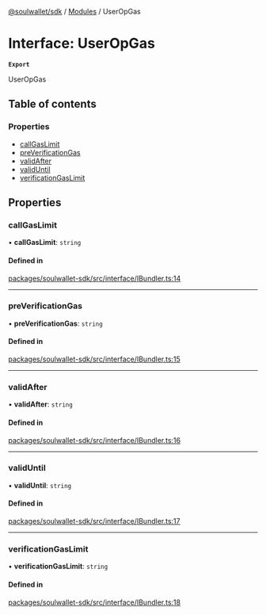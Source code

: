 [@soulwallet/sdk](../README.md) / [Modules](../modules.md) / UserOpGas

# Interface: UserOpGas

**`Export`**

UserOpGas

## Table of contents

### Properties

- [callGasLimit](UserOpGas.md#callgaslimit)
- [preVerificationGas](UserOpGas.md#preverificationgas)
- [validAfter](UserOpGas.md#validafter)
- [validUntil](UserOpGas.md#validuntil)
- [verificationGasLimit](UserOpGas.md#verificationgaslimit)

## Properties

### callGasLimit

• **callGasLimit**: `string`

#### Defined in

[packages/soulwallet-sdk/src/interface/IBundler.ts:14](https://github.com/SoulWallet/soulwalletlib/blob/2de4184/packages/soulwallet-sdk/src/interface/IBundler.ts#L14)

___

### preVerificationGas

• **preVerificationGas**: `string`

#### Defined in

[packages/soulwallet-sdk/src/interface/IBundler.ts:15](https://github.com/SoulWallet/soulwalletlib/blob/2de4184/packages/soulwallet-sdk/src/interface/IBundler.ts#L15)

___

### validAfter

• **validAfter**: `string`

#### Defined in

[packages/soulwallet-sdk/src/interface/IBundler.ts:16](https://github.com/SoulWallet/soulwalletlib/blob/2de4184/packages/soulwallet-sdk/src/interface/IBundler.ts#L16)

___

### validUntil

• **validUntil**: `string`

#### Defined in

[packages/soulwallet-sdk/src/interface/IBundler.ts:17](https://github.com/SoulWallet/soulwalletlib/blob/2de4184/packages/soulwallet-sdk/src/interface/IBundler.ts#L17)

___

### verificationGasLimit

• **verificationGasLimit**: `string`

#### Defined in

[packages/soulwallet-sdk/src/interface/IBundler.ts:18](https://github.com/SoulWallet/soulwalletlib/blob/2de4184/packages/soulwallet-sdk/src/interface/IBundler.ts#L18)
